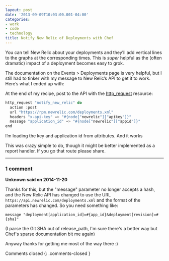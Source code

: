 ```yaml
---
layout: post
date: '2013-09-09T10:03:00.001-04:00'
categories:
- work
- code
- technology
title: Notify New Relic of Deployments with Chef
---
```



You can tell New Relic about your deployments and they’ll add vertical lines to the graphs at the corresponding times. This is *super* helpful as the (often dramatic) impact of a deployment becomes easy to grok.

The documentation on the Events > Deployments page is very helpful, but I still had to tinker with my message to New Relic’s API to get it to work. Here’s what I ended up with:

At the end of my recipe, post to the API with the [http_request](http://docs.opscode.com/resource_http_request.html) resource:
```cs
http_request "notify_new_relic" do
  action :post
  url "https://rpm.newrelic.com/deployments.xml"
  headers "x-api-key" => "#{node["newrelic"]["apikey"]}"
  message "application_id" => "#{node["newrelic"]["appid"]}"
end
```

I’m loading the key and application id from attributes. And it works

This was crazy simple to do, though it might be better implemented as a report handler. If you go that route please share.

---

### 1 comment

**Unknown said on 2014-11-20**

Thanks for this, but the "message" parameter no longer accepts a hash, and the New Relic API has changed to use the URL `https://api.newrelic.com/deployments.xml` and the format of the parameters has changed. So you need something like:

    message "deployment[application_id]=#{app_id}&deployment[revision]=#{sha}"

(I parse the Git SHA out of release_path, I'm sure there's a better way but Chef's sparse documentation bit me again)

Anyway thanks for getting me most of the way there :)

Comments closed
{: .comments-closed }